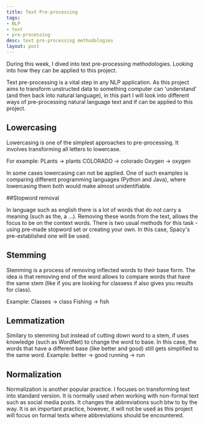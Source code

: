 ```yaml
---
title: Text Pre-processing
tags:
- NLP
- text
- pre-processing
desc: text pre-processing methodologies
layout: post
---
```


During this week, I dived into text pre-processing methodologies. Looking into how they can be applied to this project.
<!-- more -->

Text pre-processing is a vital step in any NLP application. As this project aims to transform unstructed data to
something computer can 'understand' (and then back into natural language), in this part I will look into different ways
of pre-processing natural language text and if can be applied to this project.

## Lowercasing

Lowercasing is one of the simplest approaches to pre-processing. It involves transforming all letters to lowercase.

For example:
    PLants -> plants
    COLORADO -> colorado
    Oxygen -> oxygen

In some cases lowercasing can not be applied. One of such examples is comparing different programming languages (Python
and Java), where lowercasing them both would make almost unidentifiable.

##Stopword removal

In language such as english there is a lot of words that do not carry a meaning (such as the, a ...). Removing these words
from the text, allows the focus to be on the context words. There is two usual methods for this task - using pre-made
stopword set or creating your own. In this case, Spacy's pre-established one will be used.

## Stemming

Stemming is a process of removing inflected words to their base form. The idea is that removing end of the word allows
to compare words that have the same stem (like if you are looking for classess if also gives you results for class).

Example:
    Classes -> class
    Fishing -> fish

## Lemmatization
Similary to stemming but instead of cutting down word to a stem, if uses knowledge (such as WordNet) to change the word
to base. In this case, the words that have a different base (like better and good) still gets simplified to the same word.
Example:
    better -> good
    running -> run

## Normalization

Normalization is another popular practice. I focuses on transforming text into standard version. It is normally used
 when working with non-formal text such as social media posts. It changes the abbreviations such btw to by the way.
 It is an important practice, however, it will not be used as this project will focus on formal texts where abbreviations
 should be encountered.


